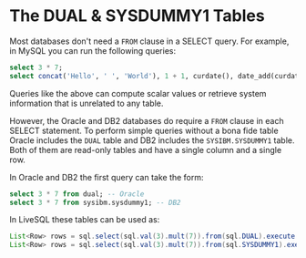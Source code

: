 # The DUAL &amp; SYSDUMMY1 Tables

Most databases don't need a `FROM` clause in a SELECT query. For example, in MySQL you can run the
following queries:

```sql
select 3 * 7;
select concat('Hello', ' ', 'World'), 1 + 1, curdate(), date_add(curdate(), interval 1 day) as tomorrow;
```

Queries like the above can compute scalar values or retrieve system information that is unrelated
to any table.

However, the Oracle and DB2 databases do require a `FROM` clause in each SELECT statement. To perform simple
queries without a bona fide table Oracle includes the `DUAL` table and DB2 includes the 
`SYSIBM.SYSDUMMY1` table. Both of them are read-only tables and have a single column and a single row.

In Oracle and DB2 the first query can take the form:

```sql
select 3 * 7 from dual; -- Oracle
select 3 * 7 from sysibm.sysdummy1; -- DB2
```

In LiveSQL these tables can be used as:

```java
List<Row> rows = sql.select(sql.val(3).mult(7)).from(sql.DUAL).execute(); // Oracle
List<Row> rows = sql.select(sql.val(3).mult(7)).from(sql.SYSDUMMY1).execute(); // DB2
```

